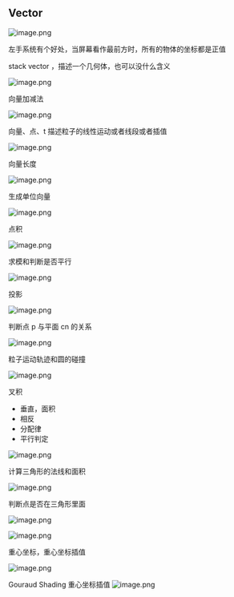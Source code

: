 ## Vector



![image.png](https://image-1253155090.cos.ap-nanjing.myqcloud.com/202306061824331.png)

左手系统有个好处，当屏幕看作最前方时，所有的物体的坐标都是正值

stack vector ，描述一个几何体，也可以没什么含义

![image.png](https://image-1253155090.cos.ap-nanjing.myqcloud.com/202306061826954.png)

向量加减法

![image.png](https://image-1253155090.cos.ap-nanjing.myqcloud.com/202306061827130.png)

向量、点、t 描述粒子的线性运动或者线段或者插值

![image.png](https://image-1253155090.cos.ap-nanjing.myqcloud.com/202306061833444.png)

向量长度

![image.png](https://image-1253155090.cos.ap-nanjing.myqcloud.com/202306061835005.png)

生成单位向量

![image.png](https://image-1253155090.cos.ap-nanjing.myqcloud.com/202306061836768.png)

点积

![image.png](https://image-1253155090.cos.ap-nanjing.myqcloud.com/202306061837965.png)

求模和判断是否平行

![image.png](https://image-1253155090.cos.ap-nanjing.myqcloud.com/202306061904572.png)

投影

![image.png](https://image-1253155090.cos.ap-nanjing.myqcloud.com/202306061917160.png)

判断点 p 与平面 cn 的关系

![image.png](https://image-1253155090.cos.ap-nanjing.myqcloud.com/202306061928735.png)

粒子运动轨迹和圆的碰撞

![image.png](https://image-1253155090.cos.ap-nanjing.myqcloud.com/202306061930170.png)

叉积
- 垂直，面积
- 相反
- 分配律
- 平行判定

![image.png](https://image-1253155090.cos.ap-nanjing.myqcloud.com/202306061933044.png)

计算三角形的法线和面积

![image.png](https://image-1253155090.cos.ap-nanjing.myqcloud.com/202306061935887.png)

判断点是否在三角形里面

![image.png](https://image-1253155090.cos.ap-nanjing.myqcloud.com/202306061945500.png)

![image.png](https://image-1253155090.cos.ap-nanjing.myqcloud.com/202306061947014.png)

重心坐标，重心坐标插值

![image.png](https://image-1253155090.cos.ap-nanjing.myqcloud.com/202306061955026.png)

Gouraud Shading
重心坐标插值
![image.png](https://image-1253155090.cos.ap-nanjing.myqcloud.com/202306061958432.png)


